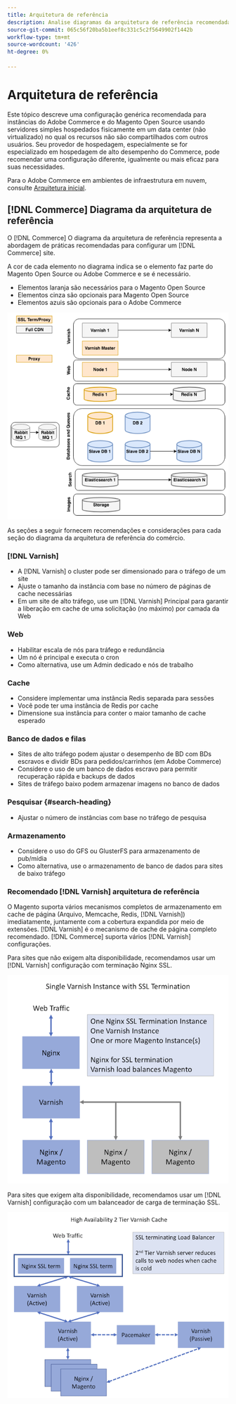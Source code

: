 ```yaml
---
title: Arquitetura de referência
description: Analise diagramas da arquitetura de referência recomendada para implantações do Adobe Commerce e do Magento Open Source.
source-git-commit: 065c56f20ba5b1eef8c331c5c2f5649902f1442b
workflow-type: tm+mt
source-wordcount: '426'
ht-degree: 0%

---
```



# Arquitetura de referência

Este tópico descreve uma configuração genérica recomendada para instâncias do Adobe Commerce e do Magento Open Source usando servidores simples hospedados fisicamente em um data center (não virtualizado) no qual os recursos não são compartilhados com outros usuários. Seu provedor de hospedagem, especialmente se for especializado em hospedagem de alto desempenho do Commerce, pode recomendar uma configuração diferente, igualmente ou mais eficaz para suas necessidades.

Para o Adobe Commerce em ambientes de infraestrutura em nuvem, consulte [Arquitetura inicial](https://devdocs.magento.com/cloud/architecture/starter-architecture.html).

## [!DNL Commerce] Diagrama da arquitetura de referência

O [!DNL Commerce] O diagrama da arquitetura de referência representa a abordagem de práticas recomendadas para configurar um [!DNL Commerce] site.

A cor de cada elemento no diagrama indica se o elemento faz parte do Magento Open Source ou Adobe Commerce e se é necessário.

* Elementos laranja são necessários para o Magento Open Source
* Elementos cinza são opcionais para Magento Open Source
* Elementos azuis são opcionais para o Adobe Commerce

![Diagrama da arquitetura de referência de comércio](../assets/performance/images/ref-architecture-2.3.png)

As seções a seguir fornecem recomendações e considerações para cada seção do diagrama da arquitetura de referência do comércio.

### [!DNL Varnish]

* A [!DNL Varnish] o cluster pode ser dimensionado para o tráfego de um site
* Ajuste o tamanho da instância com base no número de páginas de cache necessárias
* Em um site de alto tráfego, use um [!DNL Varnish] Principal para garantir a liberação em cache de uma solicitação (no máximo) por camada da Web

### Web

* Habilitar escala de nós para tráfego e redundância
* Um nó é principal e executa o cron
* Como alternativa, use um Admin dedicado e nós de trabalho

### Cache

* Considere implementar uma instância Redis separada para sessões
* Você pode ter uma instância de Redis por cache
* Dimensione sua instância para conter o maior tamanho de cache esperado

### Banco de dados e filas

* Sites de alto tráfego podem ajustar o desempenho de BD com BDs escravos e dividir BDs para pedidos/carrinhos (em Adobe Commerce)
* Considere o uso de um banco de dados escravo para permitir recuperação rápida e backups de dados
* Sites de tráfego baixo podem armazenar imagens no banco de dados

### Pesquisar {#search-heading}

* Ajustar o número de instâncias com base no tráfego de pesquisa

### Armazenamento

* Considere o uso do GFS ou GlusterFS para armazenamento de pub/mídia
* Como alternativa, use o armazenamento de banco de dados para sites de baixo tráfego

### Recomendado [!DNL Varnish] arquitetura de referência

O Magento suporta vários mecanismos completos de armazenamento em cache de página (Arquivo, Memcache, Redis, [!DNL Varnish]) imediatamente, juntamente com a cobertura expandida por meio de extensões. [!DNL Varnish] é o mecanismo de cache de página completo recomendado.  [!DNL Commerce] suporta vários [!DNL Varnish] configurações.

Para sites que não exigem alta disponibilidade, recomendamos usar um [!DNL Varnish] configuração com terminação Nginx SSL.

![Simples [!DNL Varnish] Configuração com a terminação SSL](../assets/performance/images/single-varnish-with-ssl-termination.png)

Para sites que exigem alta disponibilidade, recomendamos usar um [!DNL Varnish] configuração com um balanceador de carga de terminação SSL.

![Alta disponibilidade em duas camadas [!DNL Varnish] configuração com balanceador de carga de terminação de SSL](../assets/performance/images/ha-2-tier-varnish-with-ssl-term-load-balancer.png)
